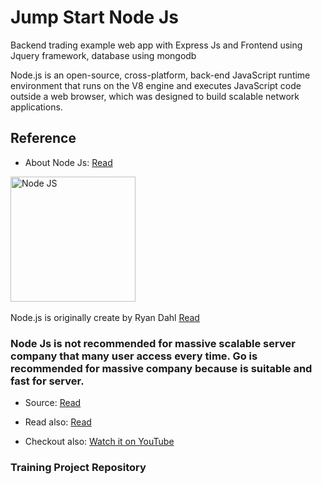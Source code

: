 # Jump Start Node Js

Backend trading example web app with Express Js and Frontend using Jquery framework, database using mongodb

Node.js is an open-source, cross-platform, back-end JavaScript runtime environment that runs on the V8 engine and executes JavaScript code outside a web browser, which was designed to build scalable network applications.

## Reference

- About Node Js: [Read](https://en.wikipedia.org/wiki/Node.js)

<img src="https://qwords.com/blog/wp-content/uploads/2020/05/node-js-adalah.png" height="200" alt="Node JS" /></a>&emsp;

Node.js is originally create by Ryan Dahl [Read](https://en.wikipedia.org/wiki/Ryan_Dahl)

### Node Js is not recommended for massive scalable server company that many user access every time. Go is recommended for massive company because is suitable and fast for server.

- Source: [Read](https://stackoverflow.blog/2020/11/02/go-golang-learn-fast-programming-languages/)

- Read also: [Read](https://medium.com/@imior/10-things-i-regret-about-node-js-ryan-dahl-2ba71ff6b4dc)

- Checkout also: [Watch it on YouTube](https://www.youtube.com/watch?v=M3BM9TB-8yA)

### Training Project Repository